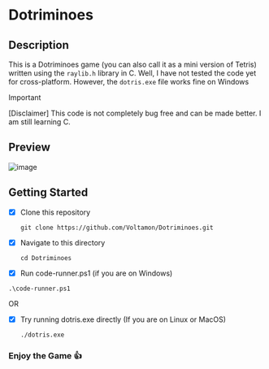 # Dotriminoes

## Description
This is a Dotriminoes game (you can also call it as a mini version of Tetris) written using the `raylib.h` library in C. Well, I have not tested the code yet for cross-platform. However, the `dotris.exe` file works fine on Windows

> [!IMPORTANT]
> [Disclaimer] This code is not completely bug free and can be made better. I am still learning C.

## Preview
![image](https://github.com/user-attachments/assets/a7195beb-bf3a-4e56-b48c-540ce346043b)

## Getting Started
- [x] Clone this repository
  ```
  git clone https://github.com/Voltamon/Dotriminoes.git
  ```
- [x] Navigate to this directory
  ```
  cd Dotriminoes
  ```
- [x]  Run code-runner.ps1 (if you are on Windows)
  ```
  .\code-runner.ps1
  ```
OR
- [x] Try running dotris.exe directly (If you are on Linux or MacOS)
  ```
  ./dotris.exe
  ```
###  Enjoy the Game :+1:
